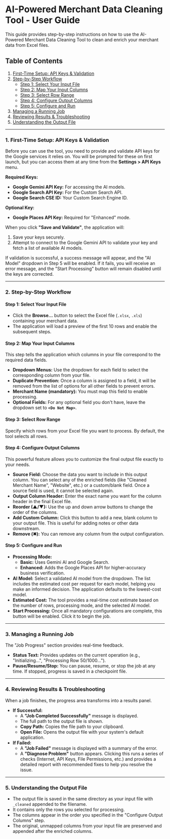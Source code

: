 # AI-Powered Merchant Data Cleaning Tool - User Guide

This guide provides step-by-step instructions on how to use the AI-Powered Merchant Data Cleaning Tool to clean and enrich your merchant data from Excel files.

## Table of Contents
1.  [First-Time Setup: API Keys & Validation](#1-first-time-setup-api-keys--validation)
2.  [Step-by-Step Workflow](#2-step-by-step-workflow)
    *   [Step 1: Select Your Input File](#step-1-select-your-input-file)
    *   [Step 2: Map Your Input Columns](#step-2-map-your-input-columns)
    *   [Step 3: Select Row Range](#step-3-select-row-range)
    *   [Step 4: Configure Output Columns](#step-4-configure-output-columns)
    *   [Step 5: Configure and Run](#step-5-configure-and-run)
3.  [Managing a Running Job](#3-managing-a-running-job)
4.  [Reviewing Results & Troubleshooting](#4-reviewing-results--troubleshooting)
5.  [Understanding the Output File](#5-understanding-the-output-file)

---

### 1. First-Time Setup: API Keys & Validation

Before you can use the tool, you need to provide and validate API keys for the Google services it relies on. You will be prompted for these on first launch, but you can access them at any time from the **Settings > API Keys** menu.

**Required Keys:**
*   **Google Gemini API Key:** For accessing the AI models.
*   **Google Search API Key:** For the Custom Search API.
*   **Google Search CSE ID:** Your Custom Search Engine ID.

**Optional Key:**
*   **Google Places API Key:** Required for "Enhanced" mode.

When you click **"Save and Validate"**, the application will:
1.  Save your keys securely.
2.  Attempt to connect to the Google Gemini API to validate your key and fetch a list of available AI models.

If validation is successful, a success message will appear, and the "AI Model" dropdown in Step 5 will be enabled. If it fails, you will receive an error message, and the "Start Processing" button will remain disabled until the keys are corrected.

---

### 2. Step-by-Step Workflow

#### Step 1: Select Your Input File
-   Click the **Browse...** button to select the Excel file (`.xlsx`, `.xls`) containing your merchant data.
-   The application will load a preview of the first 10 rows and enable the subsequent steps.

#### Step 2: Map Your Input Columns
This step tells the application which columns in your file correspond to the required data fields.
-   **Dropdown Menus:** Use the dropdown for each field to select the corresponding column from your file.
-   **Duplicate Prevention:** Once a column is assigned to a field, it will be removed from the list of options for all other fields to prevent errors.
-   **Merchant Name (mandatory):** You must map this field to enable processing.
-   **Optional Fields:** For any optional field you don't have, leave the dropdown set to **`<Do Not Map>`**.

#### Step 3: Select Row Range
Specify which rows from your Excel file you want to process. By default, the tool selects all rows.

#### Step 4: Configure Output Columns
This powerful feature allows you to customize the final output file exactly to your needs.
-   **Source Field:** Choose the data you want to include in this output column. You can select any of the enriched fields (like "Cleaned Merchant Name", "Website", etc.) or a custom/blank field. Once a source field is used, it cannot be selected again.
-   **Output Column Header:** Enter the exact name you want for the column header in the final Excel file.
-   **Reorder (▲/▼):** Use the up and down arrow buttons to change the order of the columns.
-   **Add Custom Column:** Click this button to add a new, blank column to your output file. This is useful for adding notes or other data downstream.
-   **Remove (✖):** You can remove any column from the output configuration.

#### Step 5: Configure and Run
-   **Processing Mode:**
    -   **Basic:** Uses Gemini AI and Google Search.
    -   **Enhanced:** Adds the Google Places API for higher-accuracy business verification.
-   **AI Model:** Select a validated AI model from the dropdown. The list includes the estimated cost per request for each model, helping you make an informed decision. The application defaults to the lowest-cost model.
-   **Estimated Cost:** The tool provides a real-time cost estimate based on the number of rows, processing mode, and the selected AI model.
-   **Start Processing:** Once all mandatory configurations are complete, this button will be enabled. Click it to begin the job.

---

### 3. Managing a Running Job
The "Job Progress" section provides real-time feedback.
-   **Status Text:** Provides updates on the current operation (e.g., "Initializing...", "Processing Row 50/1000...").
-   **Pause/Resume/Stop:** You can pause, resume, or stop the job at any time. If stopped, progress is saved in a checkpoint file.

---

### 4. Reviewing Results & Troubleshooting
When a job finishes, the progress area transforms into a results panel.
-   **If Successful:**
    -   A **"Job Completed Successfully"** message is displayed.
    -   The full path to the output file is shown.
    -   **Copy Path:** Copies the file path to your clipboard.
    -   **Open File:** Opens the output file with your system's default application.
-   **If Failed:**
    -   A **"Job Failed"** message is displayed with a summary of the error.
    -   A **"Diagnose Problem"** button appears. Clicking this runs a series of checks (Internet, API Keys, File Permissions, etc.) and provides a detailed report with recommended fixes to help you resolve the issue.

---

### 5. Understanding the Output File
-   The output file is saved in the same directory as your input file with `_cleaned` appended to the filename.
-   It contains only the rows you selected for processing.
-   The columns appear in the order you specified in the "Configure Output Columns" step.
-   The original, unmapped columns from your input file are preserved and appended after the enriched columns.